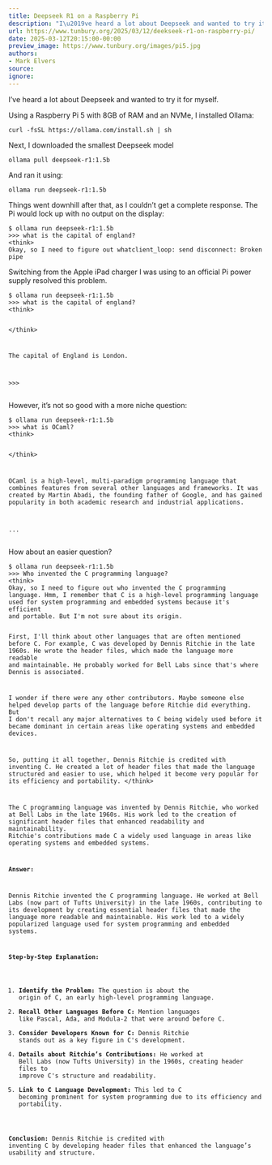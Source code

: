```yaml
---
title: Deepseek R1 on a Raspberry Pi
description: "I\u2019ve heard a lot about Deepseek and wanted to try it for myself."
url: https://www.tunbury.org/2025/03/12/deekseek-r1-on-raspberry-pi/
date: 2025-03-12T20:15:00-00:00
preview_image: https://www.tunbury.org/images/pi5.jpg
authors:
- Mark Elvers
source:
ignore:
---
```


<p>I’ve heard a lot about Deepseek and wanted to try it for myself.</p>

<p>Using a Raspberry Pi 5 with 8GB of RAM and an NVMe, I installed Ollama:</p>

<div class="language-shell highlighter-rouge"><div class="highlight"><pre class="highlight"><code>curl <span class="nt">-fsSL</span> https://ollama.com/install.sh | sh
</code></pre></div></div>

<p>Next, I downloaded the smallest Deepseek model</p>

<div class="language-shell highlighter-rouge"><div class="highlight"><pre class="highlight"><code>ollama pull deepseek-r1:1.5b
</code></pre></div></div>

<p>And ran it using:</p>

<div class="language-shell highlighter-rouge"><div class="highlight"><pre class="highlight"><code>ollama run deepseek-r1:1.5b
</code></pre></div></div>

<p>Things went downhill after that, as I couldn’t get a complete response.
The Pi would lock up with no output on the display:</p>

<div class="language-plaintext highlighter-rouge"><div class="highlight"><pre class="highlight"><code>$ ollama run deepseek-r1:1.5b
&gt;&gt;&gt; what is the capital of england?
&lt;think&gt;
Okay, so I need to figure out whatclient_loop: send disconnect: Broken pipe
</code></pre></div></div>

<p>Switching from the Apple iPad charger I was using to an official Pi
power supply resolved this problem.</p>

<div class="language-plaintext highlighter-rouge"><div class="highlight"><pre class="highlight"><code>$ ollama run deepseek-r1:1.5b
&gt;&gt;&gt; what is the capital of england?
&lt;think&gt;

&lt;/think&gt;

The capital of England is London.

&gt;&gt;&gt;
</code></pre></div></div>

<p>However, it’s not so good with a more niche question:</p>

<div class="language-plaintext highlighter-rouge"><div class="highlight"><pre class="highlight"><code>$ ollama run deepseek-r1:1.5b
&gt;&gt;&gt; what is OCaml?
&lt;think&gt;

&lt;/think&gt;

OCaml is a high-level, multi-paradigm programming language that combines
features from several other languages and frameworks. It was created by
Martin Abadi, the founding father of Google, and has gained popularity
in both academic research and industrial applications.

...
</code></pre></div></div>

<p>How about an easier question?</p>

<div class="language-plaintext highlighter-rouge"><div class="highlight"><pre class="highlight"><code>$ ollama run deepseek-r1:1.5b
&gt;&gt;&gt; Who invented the C programming language?
&lt;think&gt;
Okay, so I need to figure out who invented the C programming
language. Hmm, I remember that C is a high-level programming language
used for system programming and embedded systems because it's efficient
and portable. But I'm not sure about its origin.

First, I'll think about other languages that are often mentioned
before C. For example, C was developed by Dennis Ritchie in the late
1960s. He wrote the header files, which made the language more readable
and maintainable. He probably worked for Bell Labs since that's where
Dennis is associated.

I wonder if there were any other contributors. Maybe someone else helped
develop parts of the language before Ritchie did everything. But I don't
recall any major alternatives to C being widely used before it became
dominant in certain areas like operating systems and embedded devices.

So, putting it all together, Dennis Ritchie is credited with inventing
C. He created a lot of header files that made the language structured
and easier to use, which helped it become very popular for its efficiency
and portability.
&lt;/think&gt;

The C programming language was invented by Dennis Ritchie, who worked at
Bell Labs in the late 1960s. His work led to the creation of significant
header files that enhanced readability and maintainability. Ritchie's
contributions made C a widely used language in areas like operating
systems and embedded systems.

**Answer:**

Dennis Ritchie invented the C programming language. He worked at Bell Labs
(now part of Tufts University) in the late 1960s, contributing to its
development by creating essential header files that made the language
more readable and maintainable. His work led to a widely popularized
language used for system programming and embedded systems.

**Step-by-Step Explanation:**

1. **Identify the Problem:** The question is about the origin of C,
an early high-level programming language.
2. **Recall Other Languages Before C:** Mention languages like Pascal,
Ada, and Modula-2 that were around before C.
3. **Consider Developers Known for C:** Dennis Ritchie stands out as a
key figure in C's development.
4. **Details about Ritchie’s Contributions:** He worked at Bell Labs
(now Tufts University) in the 1960s, creating header files to improve
C's structure and readability.
5. **Link to C Language Development:** This led to C becoming prominent
for system programming due to its efficiency and portability.

**Conclusion:**
Dennis Ritchie is credited with inventing C by developing header files
that enhanced the language’s usability and structure.
</code></pre></div></div>
